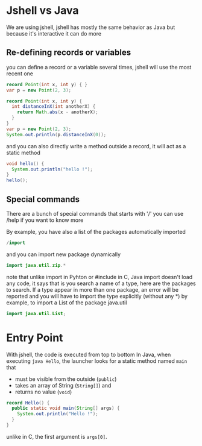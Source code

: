
# Jshell vs Java
We are using jshell, jshell has mostly the same behavior as Java
but because it's interactive it can do more


## Re-defining records or variables
you can define a record or a variable several times, jshell will use the most recent one
```java
record Point(int x, int y) { }
var p = new Point(2, 3);
```

```java
record Point(int x, int y) {
  int distanceInX(int anotherX) {
    return Math.abs(x - anotherX);
  }
}
var p = new Point(2, 3);
System.out.println(p.distanceInX(0));
```

and you can also directly write a method outside a record,
it will act as a static method
```java
void hello() {
  System.out.println("hello !");
}
hello();
```


## Special commands
There are a bunch of special commands that starts with '/'
you can use /help if you want to know more

By example, you have also a list of the packages automatically imported
```java
/import
```

and you can import new package dynamically
```java
import java.util.zip.*
```

note that unlike import in Pyhton or #include in C, Java import doesn't load any code,
it says that is you search a name of a type, here are the packages to search.
If a type appear in more than one package, an error will be reported and you will
have to import the type explicitly (without any *)
by example, to import a List of the package java.util
```java
import java.util.List;
```


# Entry Point
With jshell, the code is executed from top to bottom
In Java, when executing `java Hello`, the launcher looks for a static method
named `main` that
- must be visible from the outside (`public`)
- takes an array of String (`String[]`) and
- returns no value (`void`) 
```java
record Hello() {
  public static void main(String[] args) {
    System.out.println("Hello !");
  }
}
```

unlike in C, the first argument is `args[0]`.
